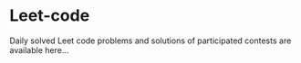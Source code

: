 # Leet-code
Daily solved Leet code problems and  solutions of participated contests are available here...

